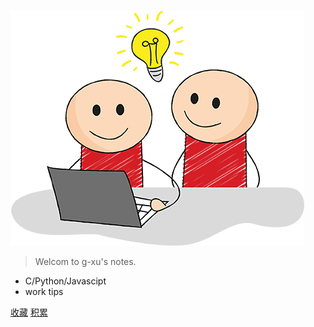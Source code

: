![g-xu](_media/logo.png)

> Welcom to g-xu's notes.

- C/Python/Javascipt
- work tips

[收藏](/README.md)
[积累](/python.md)
